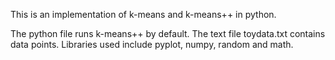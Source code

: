 This is an implementation of k-means and k-means++ in python. 

The python file runs k-means++ by default.
The text file toydata.txt contains data points. 
Libraries used include pyplot, numpy, random and math. 
